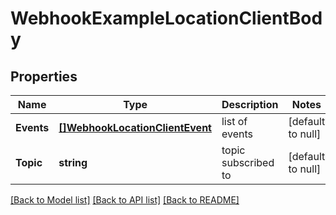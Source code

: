 # WebhookExampleLocationClientBody

## Properties
Name | Type | Description | Notes
------------ | ------------- | ------------- | -------------
**Events** | [**[]WebhookLocationClientEvent**](webhook_location_client_event.md) | list of events | [default to null]
**Topic** | **string** | topic subscribed to | [default to null]

[[Back to Model list]](../README.md#documentation-for-models) [[Back to API list]](../README.md#documentation-for-api-endpoints) [[Back to README]](../README.md)

